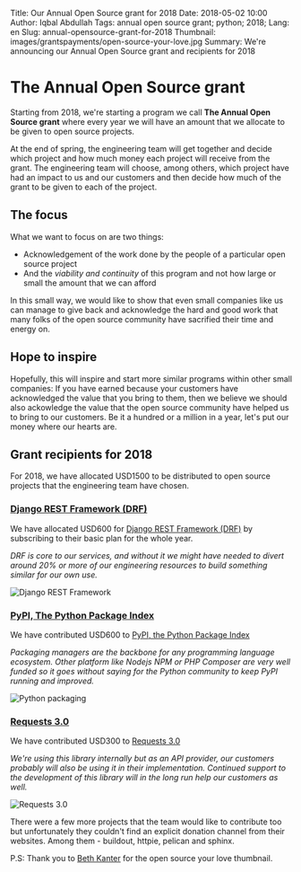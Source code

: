 Title: Our Annual Open Source grant for 2018
Date: 2018-05-02 10:00
Author: Iqbal Abdullah
Tags: annual open source grant; python; 2018;
Lang: en
Slug: annual-opensource-grant-for-2018
Thumbnail: images/grantspayments/open-source-your-love.jpg
Summary: We're announcing our Annual Open Source grant and recipients for 2018

# The Annual Open Source grant

Starting from 2018, we're starting a program we call **The Annual Open Source
grant** where every year we will have an amount that we allocate to be given
to open source projects. 

At the end of spring, the engineering team will get together and
decide which project and how much money each project will receive from the grant.
The engineering team will choose, among others, which project have had an
impact to us and our customers and then decide how much of the grant to be given
to each of the project.

## The focus

What we want to focus on are two things:

- Acknowledgement of the work done by the people of a particular open source
project
- And the _viability and continuity_ of this program and
not how large or small the amount that we can afford

In this small way, we would like to show that even small companies like us can
manage to give back and acknowledge the hard and good work that many folks of
the open source community have sacrified their time and energy on.

## Hope to inspire

Hopefully, this will inspire and start more similar programs within other small
companies: If you have earned because your customers have acknowledged the value
that you bring to them, then we believe we should also ackowledge the value that
the open source community have helped us to bring to our customers. Be it a
hundred or a million in a year, let's put our money where our hearts are.

## Grant recipients for 2018

For 2018, we have allocated USD1500 to be distributed to open source projects
that the engineering team have chosen.

### [Django REST Framework (DRF)](https://fund.django-rest-framework.org/topics/funding/)

We have allocated USD600 for [Django REST Framework (DRF)](https://fund.django-rest-framework.org/topics/funding/)
by subscribing to their basic plan for the whole year. 

*DRF is core to our services, and without it we might have needed to divert around 20% or more of
our engineering resources to build something similar for our own use.*

![Django REST Framework]({filename}/images/grantspayments/20180502-donation-for-rest.png)

### [PyPI, The Python Package Index](https://pypi.org/)

We have contributed USD600 to [PyPI, the Python Package Index](https://pypi.org/)

*Packaging managers are the backbone for any programming language ecosystem. Other
platform like Nodejs NPM or PHP Composer are very well funded so it goes without
saying for the Python community to keep PyPI running and improved.*

![Python packaging]({filename}/images/grantspayments/20180502-donation-for-pypi.png)

### [Requests 3.0](https://www.kennethreitz.org/requests3/)

We have contributed USD300 to [Requests 3.0](https://www.kennethreitz.org/requests3/) 

*We're using this library internally but as an API provider,
our customers probably will also be using it in their implementation. Continued
support to the development of this library will in the long run help our
customers as well.*

![Requests 3.0]({filename}/images/grantspayments/20180502-donation-for-requests.png)

There were a few more projects that the team would like to contribute too but unfortunately
they couldn't find an explicit donation channel from their websites. Among them - buildout, httpie,
pelican and sphinx.

P.S: Thank you to [Beth Kanter](https://www.flickr.com/photos/cambodia4kidsorg/2265381560/in/photolist-4sbF1L-ar78tZ-SNGH5k-ar79ug-7GLMMJ-7auyvr-ar9ZuW-ar7icH-7EbFm8-77iC2j-oZNUt1-YoqUGr-7auzAZ-77iLXu-ara183-4vbuEU-pKkoXm-77eCxx-2WUBnD-ar9VGm-7TT3jY-by7HPM-6ymtsa-7ayps3-77ePoH-874G8Z-4VguA1-6G4JuU-77eAQF-ar7dxc-EDyr4-77iKd5-8yZZmV-rDGuZy-77iLM5-bbBEV8-e3okg3-DLbcqc-77ezLa-69ykkm-7aysgQ-72ePxc-ar7dt4-XZTS3m-e6eDqU-bbBC66-bbBCjr-RYrLD2-e693vi-9ULwL) for the open source your love thumbnail.
